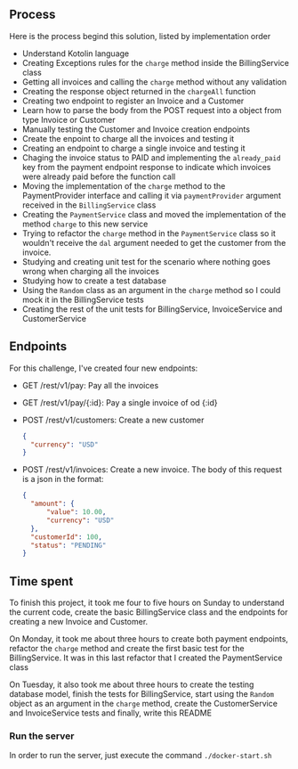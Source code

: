 ## Process

Here is the process begind this solution, listed by implementation order

- Understand Kotolin language
- Creating Exceptions rules for the `charge` method inside the BillingService class
- Getting all invoices and calling the `charge` method without any validation
- Creating the response object returned in the `chargeAll` function
- Creating two endpoint to register an Invoice and a Customer
- Learn how to parse the body from the POST request into a object from type Invoice or Customer
- Manually testing the Customer and Invoice creation endpoints
- Create the enpoint to charge all the invoices and testing it
- Creating an endpoint to charge a single invoice and testing it
- Chaging the invoice status to PAID and implementing the `already_paid` key from the payment endpoint response to indicate which invoices were already paid before the function call
- Moving the implementation of the `charge` method to the PaymentProvider interface and calling it via `paymentProvider` argument received in the `BillingService` class
- Creating the `PaymentService` class and moved the implementation of the method `charge` to this new service
- Trying to refactor the `charge` method in the `PaymentService` class so it wouldn't receive the `dal` argument needed to get the customer from the invoice.
- Studying and creating unit test for the scenario where nothing goes wrong when charging all the invoices
- Studying how to create a test database
- Using the `Random` class as an argument in the `charge` method so I could mock it in the BillingService tests
- Creating the rest of the unit tests for BillingService, InvoiceService and CustomerService

## Endpoints

For this challenge, I've created four new endpoints:

- GET /rest/v1/pay: Pay all the invoices

- GET /rest/v1/pay/{:id}: Pay a single invoice of od {:id}

- POST /rest/v1/customers: Create a new customer

  ```json
  {
  	"currency": "USD"
  }
  ```

  

- POST /rest/v1/invoices: Create a new invoice. The body of this request is a json in the format:

  ```json
  {
  	"amount": {
  		"value": 10.00,
  		"currency": "USD"
  	},
  	"customerId": 100,
  	"status": "PENDING"
  }
  ```



## Time spent

To finish this project, it took me four to five hours on Sunday to understand the current code, create the basic BillingService class and the endpoints for creating a new Invoice and Customer.

On Monday, it took me about three hours to create both payment endpoints, refactor the `charge` method and create the first basic test for the BillingService. It was in this last refactor that I created the PaymentService class

On Tuesday, it also took me about three hours to create the testing database model, finish the tests for BillingService, start using the `Random` object as an argument in the `charge` method, create the CustomerService and InvoiceService tests and finally, write this README



### Run the server

In order to run the server, just execute the command `./docker-start.sh`

